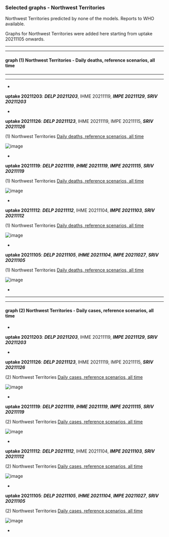 ### Selected graphs - Northwest Territories

Northwest Territories predicted by none of the models. Reports to WHO available.

Graphs for Northwest Territories were added here starting from uptake 20211105 onwards.   

  
**** 
****  

  
  
  
#### graph (1) Northwest Territories - Daily deaths, reference scenarios, all time

****
****  




*

**uptake 20211203**: **_DELP 20211203_**, IHME 20211119, **_IMPE 20211129_**, **_SRIV 20211203_**



*

**uptake 20211126**: **_DELP 20211123_**, IHME 20211119, IMPE 20211115, **_SRIV 20211126_**

(1) Northwest Territories [Daily deaths, reference scenarios, all time](https://github.com/pourmalek/CovidVisualizedCountry/blob/main/20211126/output/JOHN/graph%201%20c%20COVID-19%20daily%20deaths%2C%20Canada%2C%20Northwest%20Territories%2C%20Johns%20Hopkins.pdf)

![image](https://user-images.githubusercontent.com/30849720/143808649-3579a8b4-f0a8-4df6-a5c8-76da12b3d146.png)

*

**uptake 20211119**: **_DELP 20211119_**, **_IHME 20211119_**, **_IMPE 20211115_**, **_SRIV 20211119_**

(1) Northwest Territories [Daily deaths, reference scenarios, all time](https://github.com/pourmalek/CovidVisualizedCountry/blob/main/20211119/output/JOHN/graph%201%20c%20COVID-19%20daily%20deaths%2C%20Canada%2C%20Northwest%20Territories%2C%20Johns%20Hopkins.pdf)

![image](https://user-images.githubusercontent.com/30849720/142745170-6d71ba28-8463-442e-b029-7aac679da40e.png)

*

**uptake 20211112**: **_DELP 20211112_**, IHME 20211104, **_IMPE 20211103_**, **_SRIV 20211112_**

(1) Northwest Territories [Daily deaths, reference scenarios, all time](https://github.com/pourmalek/CovidVisualizedCountry/blob/main/20211112/output/JOHN/graph%201%20c%20COVID-19%20daily%20deaths%2C%20Canada%2C%20Northwest%20Territories%2C%20Johns%20Hopkins.pdf)

![image](https://user-images.githubusercontent.com/30849720/141696352-21371848-75e1-4d36-b21d-a54f5fa2f860.png)

*

**uptake 20211105**: **_DELP 20211105_**, **_IHME 20211104_**, **_IMPE 20211027_**, **_SRIV 20211105_**

(1) Northwest Territories [Daily deaths, reference scenarios, all time](https://github.com/pourmalek/CovidVisualizedCountry/blob/main/20211105/output/JOHN/graph%201%20c%20COVID-19%20daily%20deaths%2C%20Canada%2C%20Northwest%20Territories%2C%20Johns%20Hopkins.pdf)

![image](https://user-images.githubusercontent.com/30849720/140764613-e19ca50c-d606-4c86-960c-8c8134f7f78f.png)

*







****
****


#### graph (2) Northwest Territories - Daily cases, reference scenarios, all time




*

**uptake 20211203**: **_DELP 20211203_**, IHME 20211119, **_IMPE 20211129_**, **_SRIV 20211203_**



*

**uptake 20211126**: **_DELP 20211123_**, IHME 20211119, IMPE 20211115, **_SRIV 20211126_**

(2) Northwest Territories [Daily cases, reference scenarios, all time](https://github.com/pourmalek/CovidVisualizedCountry/blob/main/20211126/output/JOHN/graph%202%20c%20COVID-19%20daily%20cases%2C%20Canada%2C%20Northwest%20Territories%2C%20Johns%20Hopkins.pdf)

![image](https://user-images.githubusercontent.com/30849720/143808711-77aabaf1-3cdf-4787-89cb-efab471827ed.png)

*

**uptake 20211119**: **_DELP 20211119_**, **_IHME 20211119_**, **_IMPE 20211115_**, **_SRIV 20211119_**

(2) Northwest Territories [Daily cases, reference scenarios, all time](https://github.com/pourmalek/CovidVisualizedCountry/blob/main/20211119/output/JOHN/graph%202%20c%20COVID-19%20daily%20cases%2C%20Canada%2C%20Northwest%20Territories%2C%20Johns%20Hopkins.pdf)

![image](https://user-images.githubusercontent.com/30849720/142745179-4c0a2ec3-c6f3-4c44-ad43-35a200289685.png)

*

**uptake 20211112**: **_DELP 20211112_**, IHME 20211104, **_IMPE 20211103_**, **_SRIV 20211112_**

(2) Northwest Territories [Daily cases, reference scenarios, all time](https://github.com/pourmalek/CovidVisualizedCountry/blob/main/20211112/output/JOHN/graph%202%20c%20COVID-19%20daily%20cases%2C%20Canada%2C%20Northwest%20Territories%2C%20Johns%20Hopkins.pdf)

![image](https://user-images.githubusercontent.com/30849720/141696390-e7ad40e6-2cef-4405-a66a-a4921705a0c4.png)

*

**uptake 20211105**: **_DELP 20211105_**, **_IHME 20211104_**, **_IMPE 20211027_**, **_SRIV 20211105_**

(2) Northwest Territories [Daily cases, reference scenarios, all time](https://github.com/pourmalek/CovidVisualizedCountry/blob/main/20211105/output/JOHN/graph%202%20c%20COVID-19%20daily%20cases%2C%20Canada%2C%20Northwest%20Territories%2C%20Johns%20Hopkins.pdf)

![image](https://user-images.githubusercontent.com/30849720/140764874-4254b01e-7d4f-48ef-b4e0-ad17c347ce0b.png)

*



